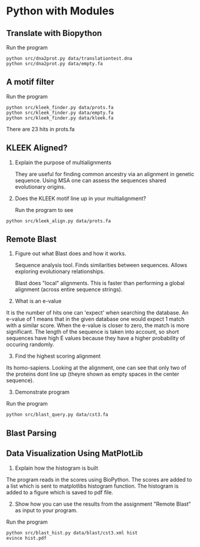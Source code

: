 # Python with Modules

## Translate with Biopython

Run the program

```
python src/dna2prot.py data/translationtest.dna
python src/dna2prot.py data/empty.fa
```

## A motif filter

Run the program 

```
python src/kleek_finder.py data/prots.fa
python src/kleek_finder.py data/empty.fa
python src/kleek_finder.py data/kleek.fa
```

There are 23 hits in prots.fa

## KLEEK Aligned?

1. Explain the purpose of multialignments

    They are useful for finding common ancestry via an alignment in genetic sequence. Using MSA one can assess the sequences shared evolutionary origins.

2. Does the KLEEK motif line up in your multialignment?

    Run the program to see

```
python src/kleek_align.py data/prots.fa
```

## Remote Blast

1. Figure out what Blast does and how it works.

    Sequence analysis tool. Finds similarities between sequences. Allows exploring evolutionary relationships.

    Blast does "local" alignments. This is faster than performing a global alignment (across entire sequence strings).

2. What is an e-value

It is the number of hits one can 'expect' when searching the database. An e-value of 1 means that in the given database one would expect 1 match with a similar score. When the e-value is closer to zero, the match is more significant. The length of the sequence is taken into account, so short sequences have high E values because they have a higher probability of occuring randomly. 

3. Find the highest scoring alignment

Its homo-sapiens. Looking at the alignment, one can see that only two of the proteins dont line up (theyre shown as empty spaces in the center sequence).

3. Demonstrate program

Run the program

```
python src/blast_query.py data/cst3.fa
```

## Blast Parsing

## Data Visualization Using MatPlotLib

1. Explain how the histogram is built

The program reads in the scores using BioPython. The scores are added to a list which is sent to matplotlibs histogram function. The histogram is added to a figure which is saved to pdf file. 

2. Show how you can use the results from the assignment "Remote Blast" as input to your program.

Run the program

```
python src/blast_hist.py data/blast/cst3.xml hist
evince hist.pdf
```